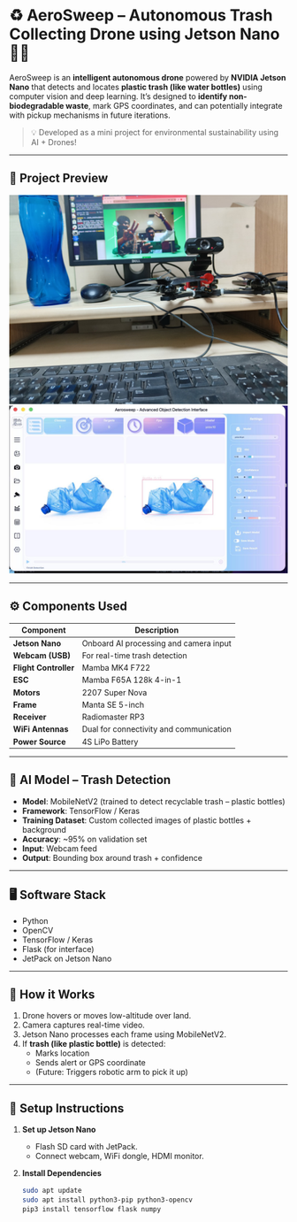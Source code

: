 # ♻️ AeroSweep – Autonomous Trash Collecting Drone using Jetson Nano 🚁🧠

AeroSweep is an **intelligent autonomous drone** powered by **NVIDIA Jetson Nano** that detects and locates **plastic trash (like water bottles)** using computer vision and deep learning. It’s designed to **identify non-biodegradable waste**, mark GPS coordinates, and can potentially integrate with pickup mechanisms in future iterations.

> 💡 Developed as a mini project for environmental sustainability using AI + Drones!

---

## 📸 Project Preview

![Front View of Setup](/output/1.jpg)
![Dashbord](/output/4.jpg)

---

## ⚙️ Components Used

| Component               | Description                             |
|------------------------|-----------------------------------------|
| **Jetson Nano**        | Onboard AI processing and camera input  |
| **Webcam (USB)**       | For real-time trash detection           |
| **Flight Controller**  | Mamba MK4 F722                          |
| **ESC**                | Mamba F65A 128k 4-in-1                  |
| **Motors**             | 2207 Super Nova                         |
| **Frame**              | Manta SE 5-inch                         |
| **Receiver**           | Radiomaster RP3                         |
| **WiFi Antennas**      | Dual for connectivity and communication |
| **Power Source**       | 4S LiPo Battery                         |

---

## 🧠 AI Model – Trash Detection

- **Model**: MobileNetV2 (trained to detect recyclable trash – plastic bottles)
- **Framework**: TensorFlow / Keras
- **Training Dataset**: Custom collected images of plastic bottles + background
- **Accuracy**: ~95% on validation set
- **Input**: Webcam feed
- **Output**: Bounding box around trash + confidence

---

## 🖥️ Software Stack

- Python
- OpenCV
- TensorFlow / Keras
- Flask (for interface)
- JetPack on Jetson Nano

---

## 🔧 How it Works

1. Drone hovers or moves low-altitude over land.
2. Camera captures real-time video.
3. Jetson Nano processes each frame using MobileNetV2.
4. If **trash (like plastic bottle)** is detected:
   - Marks location
   - Sends alert or GPS coordinate
   - (Future: Triggers robotic arm to pick it up)

---

## 🚀 Setup Instructions

1. **Set up Jetson Nano**
   - Flash SD card with JetPack.
   - Connect webcam, WiFi dongle, HDMI monitor.

2. **Install Dependencies**
   ```bash
   sudo apt update
   sudo apt install python3-pip python3-opencv
   pip3 install tensorflow flask numpy
